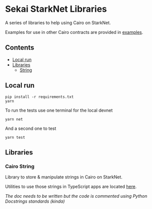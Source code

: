 # Sekai StarkNet Libraries

A series of libraries to help using Cairo on StarkNet.

Examples for use in other Cairo contracts are provided in [examples](examples).

## Contents
- [Local run](#local-run)
- [Libraries](#libraries)
  - [String](#cairo-string)

## Local run
```
pip install -r requirements.txt
yarn
```
To run the tests use one terminal for the local devnet
```
yarn net
```
And a second one to test
```
yarn test
```

## Libraries
### Cairo String
Library to store & manipulate strings in Cairo on StarkNet.

Utilities to use those strings in TypeScript apps are located [here](utils/cairo_string.utils.ts).

_The doc needs to be written but the code is commented using Python Docstrings standards (kinda)_
